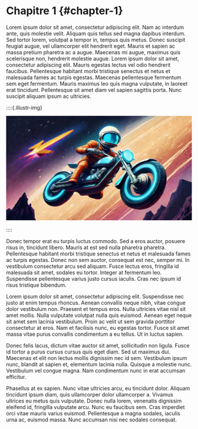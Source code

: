 # Chapitre 1 {#chapter-1}

Lorem ipsum dolor sit amet, consectetur adipiscing elit. Nam ac interdum ante, quis molestie velit. Aliquam quis tellus sed magna dapibus interdum. Sed tortor lorem, volutpat a tempor in, tempus quis metus. Donec suscipit feugiat augue, vel ullamcorper elit hendrerit eget. Mauris et sapien ac massa pretium pharetra ac a augue. Maecenas mi augue, maximus quis scelerisque non, hendrerit molestie augue. Lorem ipsum dolor sit amet, consectetur adipiscing elit. Mauris egestas lectus vel odio hendrerit faucibus. Pellentesque habitant morbi tristique senectus et netus et malesuada fames ac turpis egestas. Maecenas pellentesque fermentum sem eget fermentum. Mauris maximus leo quis magna vulputate, in laoreet erat tincidunt. Pellentesque sit amet diam vel sapien sagittis porta. Nunc suscipit aliquam ipsum ac ultricies.

::::{.illustr-img}

![Illustration image](./img/illustr.png)

::::

Donec tempor erat eu turpis luctus commodo. Sed a eros auctor, posuere risus in, tincidunt libero. Mauris at est sed nulla pharetra pharetra. Pellentesque habitant morbi tristique senectus et netus et malesuada fames ac turpis egestas. Donec non sem auctor, consequat est nec, semper mi. In vestibulum consectetur arcu sed aliquam. Fusce lectus eros, fringilla id malesuada sit amet, sodales eu tortor. Integer at fermentum leo. Suspendisse pellentesque varius justo cursus iaculis. Cras nec ipsum id risus tristique bibendum.

Lorem ipsum dolor sit amet, consectetur adipiscing elit. Suspendisse nec justo at enim tempus rhoncus. Aenean convallis neque nibh, vitae congue dolor vestibulum non. Praesent et tempus eros. Nulla ultricies vitae nisl sit amet mollis. Nulla vulputate volutpat nulla quis euismod. Aenean eget neque sit amet sem lacinia vestibulum. Proin ac velit ut sem gravida porttitor consectetur at eros. Nam et facilisis nunc, eu egestas tortor. Fusce sit amet massa vitae purus convallis condimentum a eu tellus. Ut in luctus sapien.

Donec felis lacus, dictum vitae auctor sit amet, sollicitudin non ligula. Fusce id tortor a purus cursus cursus quis eget diam. Sed ut maximus dui. Maecenas et elit non lectus mollis dignissim nec id sem. Vestibulum ipsum nunc, blandit at sapien et, elementum lacinia nulla. Quisque a molestie nunc. Vestibulum vel congue magna. Nam condimentum nunc in erat accumsan efficitur.

Phasellus at ex sapien. Nunc vitae ultricies arcu, eu tincidunt dolor. Aliquam tincidunt ipsum diam, quis ullamcorper dolor ullamcorper a. Vivamus ultrices eu metus quis vulputate. Donec nulla lorem, venenatis dignissim eleifend id, fringilla vulputate arcu. Nunc eu faucibus sem. Cras imperdiet orci vitae mauris varius euismod. Pellentesque a magna sodales, iaculis urna ac, euismod massa. Nunc accumsan nisi nec sodales consequat.
